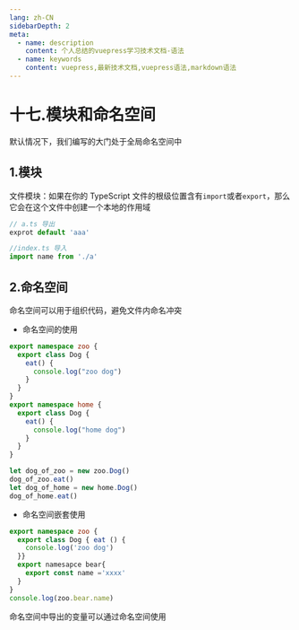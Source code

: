 ```yaml
---
lang: zh-CN
sidebarDepth: 2
meta:
  - name: description
    content: 个人总结的vuepress学习技术文档-语法
  - name: keywords
    content: vuepress,最新技术文档,vuepress语法,markdown语法
---
```


# 十七.模块和命名空间

默认情况下，我们编写的大门处于全局命名空间中

## 1.模块

文件模块：如果在你的 TypeScript 文件的根级位置含有`import`或者`export`，那么它会在这个文件中创建一个本地的作用域

```ts
// a.ts 导出
exprot default 'aaa'

//index.ts 导入
import name from './a'
```

## 2.命名空间

命名空间可以用于组织代码，避免文件内命名冲突

- 命名空间的使用

```ts
export namespace zoo {
  export class Dog {
    eat() {
      console.log("zoo dog")
    }
  }
}
export namespace home {
  export class Dog {
    eat() {
      console.log("home dog")
    }
  }
}

let dog_of_zoo = new zoo.Dog()
dog_of_zoo.eat()
let dog_of_home = new home.Dog()
dog_of_home.eat()
```

- 命名空间嵌套使用

```ts
export namespace zoo {
  export class Dog { eat () {
    console.log('zoo dog')
  }}
  export namesapce bear{
    export const name ='xxxx'
  }
}
console.log(zoo.bear.name)
```

命名空间中导出的变量可以通过命名空间使用
